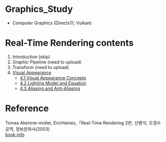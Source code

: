 # Graphics_Study
- Computer Graphics (Directx11, Vulkan)

# Real-Time Rendering contents
1. Introduction (skip)
2. Graphic Pipeline (need to upload)
3. Transform (need to upload)
4. [Visual Appearance](https://github.com/mKangSH/Graphics_Study/tree/main/RTR/4)
    - [4.1 Visual Appearance Concepts](https://github.com/mKangSH/Graphics_Study/blob/main/RTR/4/4-1%20Visual%20Appearance.md)
    - [4.2 Lighting Model and Equation](https://github.com/mKangSH/Graphics_Study/blob/main/RTR/4/4-2%20Lighting%20Model%20and%20Equation.md)
    - [4.3 Aliasing and Anti-Aliasing](https://github.com/mKangSH/Graphics_Study/blob/main/RTR/4/4-3%20Aliasing%20and%20Anti-aliasing.md)
  
# Reference
Tomas Akenine-moller, EricHaines,『Real-Time Rendering 2판, 신병석, 오경수 공역, 정보문화사(2003)    
[book info](https://www.aladin.co.kr/shop/wproduct.aspx?ItemId=440471)
